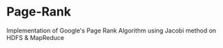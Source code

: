 # Page-Rank
Implementation of Google's Page Rank Algorithm using Jacobi method on HDFS &amp; MapReduce
